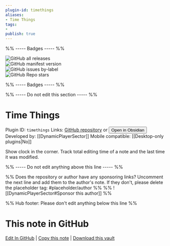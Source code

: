 ```yaml
---
plugin-id: timethings
aliases:
- Time Things
tags: 
- 
publish: true
---
```


%% ----- Badges ----- %%

![GitHub all releases](https://img.shields.io/github/downloads/DynamicPlayerSector/timethings/total?color=573E7A&logo=github&style=for-the-badge)   
![GitHub manifest version](https://img.shields.io/github/manifest-json/v/DynamicPlayerSector/timethings?color=573E7A&logo=github&style=for-the-badge)   
![GitHub issues by-label](https://img.shields.io/github/issues/DynamicPlayerSector/timethings/help%20wanted?color=573E7A&logo=github&style=for-the-badge)   
![GitHub Repo stars](https://img.shields.io/github/stars/DynamicPlayerSector/timethings?color=573E7A&logo=github&style=for-the-badge)

%% ----- Badges ----- %%

%% ----- Do not edit this section ----- %%

# Time Things

Plugin ID: `timethings`
Links: [GitHub repository](https://github.com/DynamicPlayerSector/timethings) or [<button id=HH>Open in Obsidian</button>](obsidian://show-plugin?id=timethings)
Developed by: [[DynamicPlayerSector]]
Mobile compatible: [[Desktop-only plugins|No]]

Show clock in the corner. Track total editing time of a note and the last time it was modified.

%% ----- Do not edit anything above this line ----- %% 

%% Does the repository or author have any sponsoring links? Uncomment the next line and add them to the author's note. If they don't, please delete the placeholder tag: #placeholder/author %%
%% ![[DynamicPlayerSector#Sponsor this author]] %%

%% Hub footer: Please don't edit anything below this line %%

# This note in GitHub

<span class="git-footer">[Edit In GitHub](https://github.dev/obsidian-community/obsidian-hub/blob/main/02%20-%20Community%20Expansions/02.05%20All%20Community%20Expansions/Plugins/timethings.md "git-hub-edit-note") | [Copy this note](https://raw.githubusercontent.com/obsidian-community/obsidian-hub/main/02%20-%20Community%20Expansions/02.05%20All%20Community%20Expansions/Plugins/timethings.md "git-hub-copy-note") | [Download this vault](https://github.com/obsidian-community/obsidian-hub/archive/refs/heads/main.zip "git-hub-download-vault") </span>
